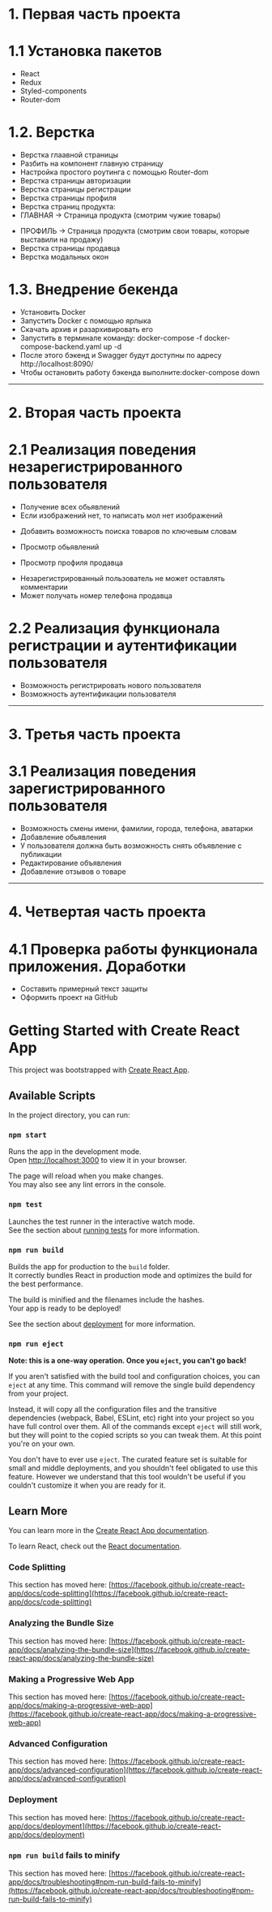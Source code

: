 # 1. Первая часть проекта
# 1.1 Установка пакетов
+ React
+ Redux
+ Styled-components
+ Router-dom
# 1.2. Верстка
+ Верстка глаавной страницы
+ Разбить на компонент главную страницу
+ Настройка простого роутинга с помощью Router-dom
+ Верстка страницы авторизации
+ Верстка страницы регистрации
+ Верстка страницы профиля
+ Верстка страниц продукта:
+ ГЛАВНАЯ -> Страница продукта (смотрим чужие товары)
- ПРОФИЛЬ -> Страница продукта (смотрим свои товары, которые выставили на продажу)
- Верстка страницы продавца
- Верстка модальных окон
# 1.3. Внедрение бекенда
+ Установить Docker
+ Запустить Docker с помощью ярлыка
+ Скачать архив и разархивировать его
+ Запустить в терминале команду: docker-compose -f docker-compose-backend.yaml up -d
+ После этого бэкенд и Swagger будут доступны по адресу http://localhost:8090/
+ Чтобы остановить работу бэкенда выполните:docker-compose down
----------------------
# 2. Вторая часть проекта
# 2.1 Реализация поведения незарегистрированного пользователя
+ Получение всех обьявлений
+ Если изображений нет, то написать мол нет изображений
- Добавить возможность поиска товаров по ключевым словам
+ Просмотр обьявлений
- Просмотр профиля продавца
+ Незарегистрированный пользователь не может оставлять комментарии
+ Может получать номер телефона продавца
# 2.2 Реализация функционала регистрации и аутентификации пользователя
- Возможность регистрировать нового пользователя
- Возможность аутентификации пользователя
----------------------
# 3. Третья часть проекта
# 3.1 Реализация поведения зарегистрированного пользователя
- Возможность смены имени, фамилии, города, телефона, аватарки
- Добавление обьявления
- У пользователя должна быть возможность снять объявление с публикации
- Редактирование объявления
- Добавление отзывов о товаре
----------------------
# 4. Четвертая часть проекта
# 4.1 Проверка работы функционала приложения. Доработки
- Составить примерный текст защиты
- Оформить проект на GitHub


# Getting Started with Create React App

This project was bootstrapped with [Create React App](https://github.com/facebook/create-react-app).

## Available Scripts

In the project directory, you can run:

### `npm start`

Runs the app in the development mode.\
Open [http://localhost:3000](http://localhost:3000) to view it in your browser.

The page will reload when you make changes.\
You may also see any lint errors in the console.

### `npm test`

Launches the test runner in the interactive watch mode.\
See the section about [running tests](https://facebook.github.io/create-react-app/docs/running-tests) for more information.

### `npm run build`

Builds the app for production to the `build` folder.\
It correctly bundles React in production mode and optimizes the build for the best performance.

The build is minified and the filenames include the hashes.\
Your app is ready to be deployed!

See the section about [deployment](https://facebook.github.io/create-react-app/docs/deployment) for more information.

### `npm run eject`

**Note: this is a one-way operation. Once you `eject`, you can't go back!**

If you aren't satisfied with the build tool and configuration choices, you can `eject` at any time. This command will remove the single build dependency from your project.

Instead, it will copy all the configuration files and the transitive dependencies (webpack, Babel, ESLint, etc) right into your project so you have full control over them. All of the commands except `eject` will still work, but they will point to the copied scripts so you can tweak them. At this point you're on your own.

You don't have to ever use `eject`. The curated feature set is suitable for small and middle deployments, and you shouldn't feel obligated to use this feature. However we understand that this tool wouldn't be useful if you couldn't customize it when you are ready for it.

## Learn More

You can learn more in the [Create React App documentation](https://facebook.github.io/create-react-app/docs/getting-started).

To learn React, check out the [React documentation](https://reactjs.org/).

### Code Splitting

This section has moved here: [https://facebook.github.io/create-react-app/docs/code-splitting](https://facebook.github.io/create-react-app/docs/code-splitting)

### Analyzing the Bundle Size

This section has moved here: [https://facebook.github.io/create-react-app/docs/analyzing-the-bundle-size](https://facebook.github.io/create-react-app/docs/analyzing-the-bundle-size)

### Making a Progressive Web App

This section has moved here: [https://facebook.github.io/create-react-app/docs/making-a-progressive-web-app](https://facebook.github.io/create-react-app/docs/making-a-progressive-web-app)

### Advanced Configuration

This section has moved here: [https://facebook.github.io/create-react-app/docs/advanced-configuration](https://facebook.github.io/create-react-app/docs/advanced-configuration)

### Deployment

This section has moved here: [https://facebook.github.io/create-react-app/docs/deployment](https://facebook.github.io/create-react-app/docs/deployment)

### `npm run build` fails to minify

This section has moved here: [https://facebook.github.io/create-react-app/docs/troubleshooting#npm-run-build-fails-to-minify](https://facebook.github.io/create-react-app/docs/troubleshooting#npm-run-build-fails-to-minify)
